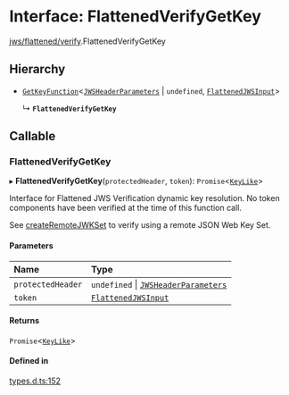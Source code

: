 # Interface: FlattenedVerifyGetKey

[jws/flattened/verify](../modules/jws_flattened_verify.md).FlattenedVerifyGetKey

## Hierarchy

- [`GetKeyFunction`](types.GetKeyFunction.md)<[`JWSHeaderParameters`](types.JWSHeaderParameters.md) \| `undefined`, [`FlattenedJWSInput`](types.FlattenedJWSInput.md)\>

  ↳ **`FlattenedVerifyGetKey`**

## Callable

### FlattenedVerifyGetKey

▸ **FlattenedVerifyGetKey**(`protectedHeader`, `token`): `Promise`<[`KeyLike`](../types/types.KeyLike.md)\>

Interface for Flattened JWS Verification dynamic key resolution.
No token components have been verified at the time of this function call.

See [createRemoteJWKSet](../functions/jwks_remote.createRemoteJWKSet.md#function-createremotejwkset)
to verify using a remote JSON Web Key Set.

#### Parameters

| Name | Type |
| :------ | :------ |
| `protectedHeader` | `undefined` \| [`JWSHeaderParameters`](types.JWSHeaderParameters.md) |
| `token` | [`FlattenedJWSInput`](types.FlattenedJWSInput.md) |

#### Returns

`Promise`<[`KeyLike`](../types/types.KeyLike.md)\>

#### Defined in

[types.d.ts:152](https://github.com/panva/jose/blob/v3.15.4/src/types.d.ts#L152)
